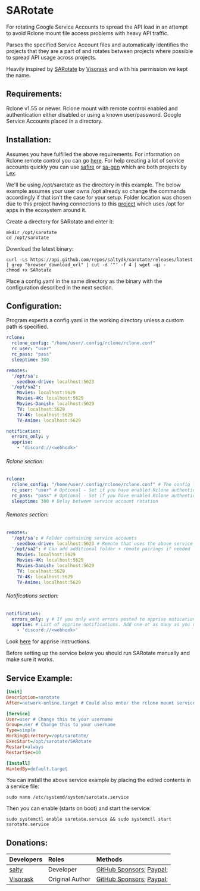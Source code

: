 # SARotate
For rotating Google Service Accounts to spread the API load in an attempt to avoid Rclone mount file access problems with heavy API traffic.

Parses the specified Service Account files and automatically identifies the projects that they are a part of and rotates between projects where possible to spread API usage across projects.

Heavily inspired by [SARotate](https://github.com/Visorask/SARotate) by [Visorask](https://github.com/Visorask) and with his permission we kept the name.

## Requirements:
Rclone v1.55 or newer.
Rclone mount with remote control enabled and authentication either disabled or using a known user/password.
Google Service Accounts placed in a directory.

## Installation:
Assumes you have fulfilled the above requirements. For information on Rclone remote control you can go [here](https://rclone.org/rc/). For help creating a lot of service accounts quickly you can use [safire](https://github.com/88lex/safire) or [sa-gen](https://github.com/88lex/sa-gen) which are both projects by [Lex](https://github.com/88lex).

We'll be using /opt/sarotate as the directory in this example. The below example assumes your user owns /opt already so change the commands accordingly if that isn't the case for your setup. Folder location was chosen due to this project having connections to this [project](https://github.com/saltyorg/Saltbox) which uses /opt for apps in the ecosystem around it.

Create a directory for SARotate and enter it:
```shell
mkdir /opt/sarotate
cd /opt/sarotate
```
Download the latest binary:
```shell
curl -Ls https://api.github.com/repos/saltydk/sarotate/releases/latest | grep "browser_download_url" | cut -d '"' -f 4 | wget -qi -
chmod +x SARotate
```
Place a config.yaml in the same directory as the binary with the configuration described in the next section.


## Configuration:
Program expects a config.yaml in the working directory unless a custom path is specified.
```yaml
rclone:
  rclone_config: "/home/user/.config/rclone/rclone.conf"
  rc_user: "user"
  rc_pass: "pass"
  sleeptime: 300

remotes:
  '/opt/sa':
    seedbox-drive: localhost:5623
  '/opt/sa2':
    Movies: localhost:5629
    Movies-4K: localhost:5629
    Movies-Danish: localhost:5629
    TV: localhost:5629
    TV-4K: localhost:5629
    TV-Anime: localhost:5629

notification:
  errors_only: y
  apprise:
    - 'discord://<webhook>'
```

###### Rclone section:
```yaml
rclone:
  rclone_config: "/home/user/.config/rclone/rclone.conf" # The config loaded when querying rclone
  rc_user: "user" # Optional - Set if you have enabled Rclone authentication
  rc_pass: "pass" # Optional - Set if you have enabled Rclone authentication
  sleeptime: 300 # Delay between service account rotation
```

###### Remotes section:
```yaml
remotes:
  '/opt/sa': # Folder containing service accounts
    seedbox-drive: localhost:5623 # Remote that uses the above service accounts and its Rclone address
  '/opt/sa2': # Can add additional folder + remote pairings if needed
    Movies: localhost:5629
    Movies-4K: localhost:5629
    Movies-Danish: localhost:5629
    TV: localhost:5629
    TV-4K: localhost:5629
    TV-Anime: localhost:5629
```

###### Notifications section:
```yaml
notification:
  errors_only: y # If you only want errors posted to apprise notications
  apprise: # List of apprise notifications. Add one or as many as you want
    - 'discord://<webhook>'
```
Look [here](https://github.com/caronc/apprise) for apprise instructions.

Before setting up the service below you should run SARotate manually and make sure it works.

## Service Example:
```ini
[Unit]
Description=sarotate     
After=network-online.target # Could also enter the rclone mount service name here instead and avoid SARotate complaining on system startup until rclone responds to commands.

[Service]
User=user # Change this to your username
Group=user # Change this to your username
Type=simple
WorkingDirectory=/opt/sarotate/
ExecStart=/opt/sarotate/SARotate
Restart=always
RestartSec=10

[Install]
WantedBy=default.target
```
You can install the above service example by placing the edited contents in a service file:
```shell
sudo nano /etc/systemd/system/sarotate.service
```
Then you can enable (starts on boot) and start the service:
```shell
sudo systemctl enable sarotate.service && sudo systemctl start sarotate.service
```

## Donations:
| Developers                                  | Roles              | Methods                                                                                                                                                                                                                                                                      |
|:------------------------------------------- |:------------------ |:------------------------------------------------------------------------------------------------------------------------------------------------------------------------------------------------------------------------------------------------------------------------------------ |
[salty](https://github.com/saltydk)         | Developer | [GitHub Sponsors](https://github.com/sponsors/saltydk); [Paypal](https://www.paypal.me/saltydk);
[Visorask](https://github.com/Visorask)         | Original Author | [GitHub Sponsors](https://github.com/sponsors/Visorask); [Paypal](https://paypal.me/RRussell603);
